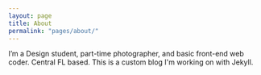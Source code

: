 ```yaml
---
layout: page
title: About
permalink: "pages/about/"
---
```

I’m a Design student, part-time photographer, and basic front-end web coder. Central FL based. This is a custom blog I'm working on with Jekyll.
